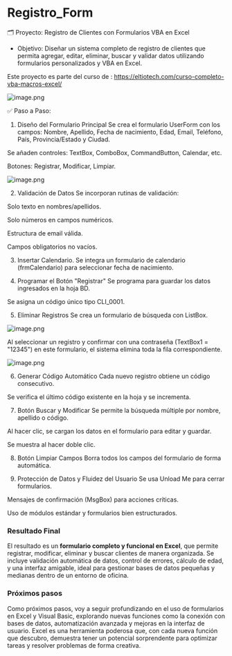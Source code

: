 # Registro_Form

🗂 Proyecto: Registro de Clientes con Formularios VBA en Excel

- Objetivo: Diseñar un sistema completo de registro de clientes que permita agregar, editar, eliminar, buscar y validar datos utilizando formularios personalizados y VBA en Excel.

Este proyecto es parte del curso de : https://eltiotech.com/curso-completo-vba-macros-excel/

![image.png](attachment:c3f2a905-c3cc-4c7b-9669-1002ba667e3e:image.png)

✅ Paso a Paso:
1. Diseño del Formulario Principal
Se crea el formulario UserForm con los campos: Nombre, Apellido, Fecha de nacimiento, Edad, Email, Teléfono, País, Provincia/Estado y Ciudad.

Se añaden controles: TextBox, ComboBox, CommandButton, Calendar, etc.

Botones: Registrar, Modificar, Limpiar.

![image.png](attachment:27012ab1-f2d0-4ec3-9f43-34a77589e28e:image.png)

2. Validación de Datos
Se incorporan rutinas de validación:

Solo texto en nombres/apellidos.

Solo números en campos numéricos.

Estructura de email válida.

Campos obligatorios no vacíos.

3. Insertar Calendario.
Se integra un formulario de calendario (frmCalendario) para seleccionar fecha de nacimiento.

4. Programar el Botón "Registrar"
Se programa para guardar los datos ingresados en la hoja BD.

Se asigna un código único tipo CLI_0001.

5. Eliminar Registros
Se crea un formulario de búsqueda con ListBox.

![image.png](attachment:05d10dfc-b57b-4471-8c56-9a7a60cf2fec:image.png)

Al seleccionar un registro y confirmar con una contraseña (TextBox1 = "12345") en este formulario, el sistema elimina toda la fila correspondiente.

![image.png](attachment:dcee0cc0-afc5-43cc-9205-cb50aecd51ec:image.png)

6. Generar Código Automático
Cada nuevo registro obtiene un código consecutivo.

Se verifica el último código existente en la hoja y se incrementa.

7. Botón Buscar y Modificar
Se permite la búsqueda múltiple por nombre, apellido o código.

Al hacer clic, se cargan los datos en el formulario para editar y guardar.

Se muestra al hacer doble clic.

8. Botón Limpiar Campos
Borra todos los campos del formulario de forma automática.

9. Protección de Datos y Fluidez del Usuario
Se usa Unload Me para cerrar formularios.

Mensajes de confirmación (MsgBox) para acciones críticas.

Uso de módulos estándar y formularios bien estructurados.

### Resultado Final

El resultado es un **formulario completo y funcional en Excel**, que permite registrar, modificar, eliminar y buscar clientes de manera organizada. Se incluye validación automática de datos, control de errores, cálculo de edad, y una interfaz amigable, ideal para gestionar bases de datos pequeñas y medianas dentro de un entorno de oficina.

### Próximos pasos

Como próximos pasos, voy a seguir profundizando en el uso de formularios en Excel y Visual Basic, explorando nuevas funciones como la conexión con bases de datos, automatización avanzada y mejoras en la interfaz de usuario. Excel es una herramienta poderosa que, con cada nueva función que descubro, demuestra tener un potencial sorprendente para optimizar tareas y resolver problemas de forma creativa.

